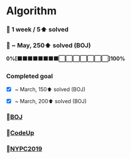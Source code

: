 # Algorithm
### 🎯 1 week / 5⬆ solved
### 🎯 ~ May, 250⬆ solved (BOJ) 
**0%[⬛⬛⬛⬛⬛⬛⬛⬛⬜⬜⬜⬜⬜⬜⬜]100%**

### Completed goal
- [x] ~ March, 150⬆ solved (BOJ)
- [x] ~ March, 200⬆ solved (BOJ)



### 📂[BOJ](https://github.com/ajy720/Algorithm/tree/master/BOJ)
### 📂[CodeUp](https://github.com/ajy720/Algorithm/tree/master/CodeUp)
### 📂[NYPC2019](https://github.com/ajy720/Algorithm/tree/master/NYPC2019)



